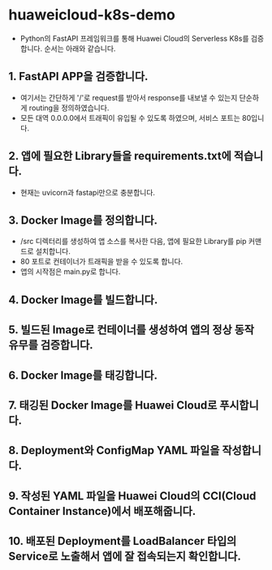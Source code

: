 # huaweicloud-k8s-demo
- Python의 FastAPI 프레임워크를 통해 Huawei Cloud의 Serverless K8s를 검증합니다.
순서는 아래와 같습니다.

## 1. FastAPI APP을 검증합니다.
   - 여기서는 간단하게 '/'로 request를 받아서 response를 내보낼 수 있는지 단순하게 routing을 정의하였습니다.
   - 모든 대역 0.0.0.0에서 트래픽이 유입될 수 있도록 하였으며, 서비스 포트는 80입니다.
  
## 2. 앱에 필요한 Library들을 requirements.txt에 적습니다.
   - 현재는 uvicorn과 fastapi만으로 충분합니다.

## 3. Docker Image를 정의합니다.
   - /src 디렉터리를 생성하여 앱 소스를 복사한 다음, 앱에 필요한 Library를 pip 커맨드로 설치합니다.
   - 80 포트로 컨테이너가 트래픽을 받을 수 있도록 합니다.
   - 앱의 시작점은 main.py로 합니다.

## 4. Docker Image를 빌드합니다.

## 5. 빌드된 Image로 컨테이너를 생성하여 앱의 정상 동작 유무를 검증합니다.

## 6. Docker Image를 태깅합니다.

## 7. 태깅된 Docker Image를 Huawei Cloud로 푸시합니다.

## 8. Deployment와 ConfigMap YAML 파일을 작성합니다.

## 9. 작성된 YAML 파일을 Huawei Cloud의 CCI(Cloud Container Instance)에서 배포해줍니다.

## 10. 배포된 Deployment를 LoadBalancer 타입의 Service로 노출해서 앱에 잘 접속되는지 확인합니다.

